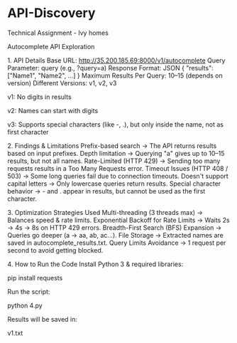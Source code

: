 # API-Discovery
Technical Assignment - Ivy homes

Autocomplete API Exploration

1️. API Details
Base URL: http://35.200.185.69:8000/v1/autocomplete
Query Parameter: query (e.g., ?query=a)
Response Format: JSON { "results": ["Name1", "Name2", ...] }
Maximum Results Per Query: 10–15 (depends on version)
Different Versions: v1, v2, v3

v1: No digits in results

v2: Names can start with digits

v3: Supports special characters (like -, .), but only inside the name, not as first character

2️. Findings & Limitations
Prefix-based search → The API returns results based on input prefixes.
Depth limitation → Querying "a" gives up to 10–15 results, but not all names.
Rate-Limited (HTTP 429) → Sending too many requests results in a Too Many Requests error.
Timeout Issues (HTTP 408 / 503) → Some long queries fail due to connection timeouts.
Doesn't support capital letters → Only lowercase queries return results.
Special character behavior → - and . appear in results, but cannot be used as the first character.

3️. Optimization Strategies Used
Multi-threading (3 threads max) → Balances speed & rate limits.
Exponential Backoff for Rate Limits → Waits 2s → 4s → 8s on HTTP 429 errors.
Breadth-First Search (BFS) Expansion → Queries go deeper (a → aa, ab, ac...).
File Storage → Extracted names are saved in autocomplete_results.txt.
Query Limits Avoidance → 1 request per second to avoid getting blocked.

4️. How to Run the Code
Install Python 3 & required libraries:

pip install requests

Run the script:

python 4.py

Results will be saved in:

v1.txt
